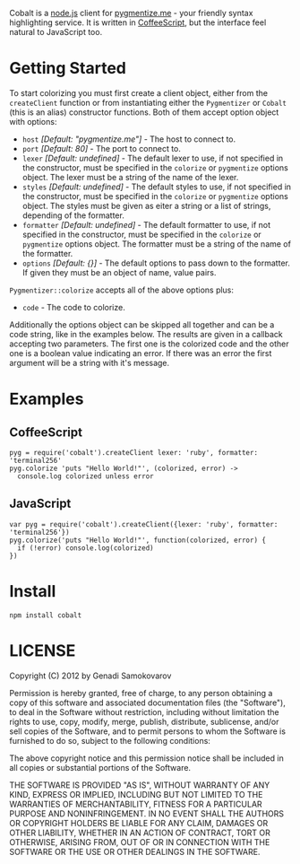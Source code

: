Cobalt is a [node.js](http://nodejs.org) client for [pygmentize.me](http://pygmentize.me) - your friendly syntax highlighting service. It is written in [CoffeeScript](http://coffeescript.org), but the interface feel natural to JavaScript too.

# Getting Started

To start colorizing you must first create a client object, either from the `createClient` function or from instantiating either the `Pygmentizer` or `Cobalt` (this is an alias) constructor functions.
Both of them accept option object with options:

- `host` _[Default: "pygmentize.me"]_ - The host to connect to.
- `port` _[Default: 80]_ - The port to connect to.
- `lexer` _[Default: undefined]_ - The default lexer to use, if not specified in the constructor, must be specified in the `colorize` or `pygmentize` options object. The lexer must be a string of the name of the lexer.
- `styles` _[Default: undefined]_ - The default styles to use, if not specified in the constructor, must be specified in the `colorize` or `pygmentize` options object. The styles must be given as eiter a string or a list of strings, depending of the formatter.
- `formatter` _[Default: undefined]_ - The default formatter to use, if not specified in the constructor, must be specified in the `colorize` or `pygmentize` options object. The formatter must be a string of the name of the formatter.
- `options` _[Default: {}]_ - The default options to pass down to the formatter. If given they must be an object of name, value pairs.

`Pygmentizer::colorize` accepts all of the above options plus:

- `code` - The code to colorize.

Additionally the options object can be skipped all together and can be a code string, like in the examples below.
The results are given in a callback accepting two parameters. The first one is the colorized code and the other one is a boolean value indicating an error. If there was an error the first argument will be a string with it's message. 

# Examples

## CoffeeScript

    pyg = require('cobalt').createClient lexer: 'ruby', formatter: 'terminal256' 
    pyg.colorize 'puts "Hello World!"', (colorized, error) ->
      console.log colorized unless error

## JavaScript
    
    var pyg = require('cobalt').createClient({lexer: 'ruby', formatter: 'terminal256'})
    pyg.colorize('puts "Hello World!"', function(colorized, error) {
      if (!error) console.log(colorized)
    })

# Install

    npm install cobalt

# LICENSE

Copyright (C) 2012 by Genadi Samokovarov

Permission is hereby granted, free of charge, to any person obtaining a copy
of this software and associated documentation files (the "Software"), to deal
in the Software without restriction, including without limitation the rights
to use, copy, modify, merge, publish, distribute, sublicense, and/or sell
copies of the Software, and to permit persons to whom the Software is
furnished to do so, subject to the following conditions:

The above copyright notice and this permission notice shall be included in
all copies or substantial portions of the Software.

THE SOFTWARE IS PROVIDED "AS IS", WITHOUT WARRANTY OF ANY KIND, EXPRESS OR
IMPLIED, INCLUDING BUT NOT LIMITED TO THE WARRANTIES OF MERCHANTABILITY,
FITNESS FOR A PARTICULAR PURPOSE AND NONINFRINGEMENT. IN NO EVENT SHALL THE
AUTHORS OR COPYRIGHT HOLDERS BE LIABLE FOR ANY CLAIM, DAMAGES OR OTHER
LIABILITY, WHETHER IN AN ACTION OF CONTRACT, TORT OR OTHERWISE, ARISING FROM,
OUT OF OR IN CONNECTION WITH THE SOFTWARE OR THE USE OR OTHER DEALINGS IN
THE SOFTWARE.

